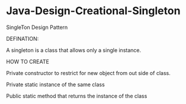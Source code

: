 # Java-Design-Creational-Singleton

SingleTon Design Pattern

DEFINATION:

A singleton is a class that allows only a single instance.



HOW TO CREATE

Private constructor to restrict for new object from out side of class.

Private static instance of the same class

Public static method that returns the instance of the class
